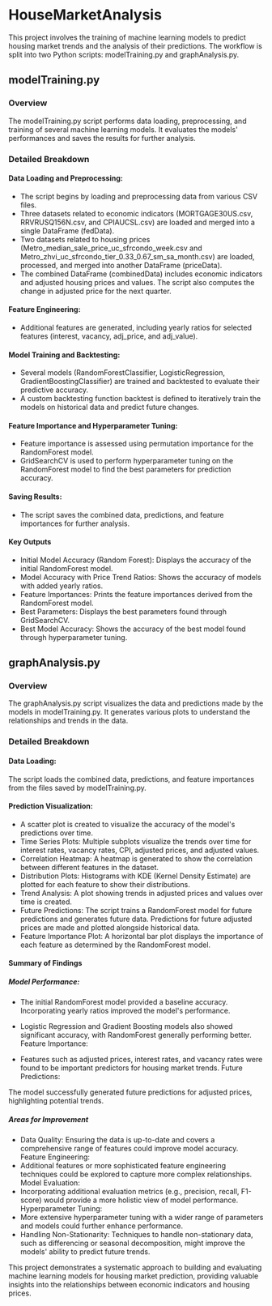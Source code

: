 # HouseMarketAnalysis
This project involves the training of machine learning models to predict housing market trends and the analysis of their predictions. The workflow is split into two Python scripts: modelTraining.py and graphAnalysis.py.

## modelTraining.py
### Overview
The modelTraining.py script performs data loading, preprocessing, and training of several machine learning models. It evaluates the models' performances and saves the results for further analysis.

### Detailed Breakdown
#### Data Loading and Preprocessing:
* The script begins by loading and preprocessing data from various CSV files.
* Three datasets related to economic indicators (MORTGAGE30US.csv, RRVRUSQ156N.csv, and CPIAUCSL.csv) are loaded and merged into a single DataFrame (fedData).
* Two datasets related to housing prices (Metro_median_sale_price_uc_sfrcondo_week.csv and Metro_zhvi_uc_sfrcondo_tier_0.33_0.67_sm_sa_month.csv) are loaded, processed, and merged into another DataFrame (priceData).
* The combined DataFrame (combinedData) includes economic indicators and adjusted housing prices and values. The script also computes the change in adjusted price for the next quarter.
#### Feature Engineering:
* Additional features are generated, including yearly ratios for selected features (interest, vacancy, adj_price, and adj_value).

#### Model Training and Backtesting:
* Several models (RandomForestClassifier, LogisticRegression, GradientBoostingClassifier) are trained and backtested to evaluate their predictive accuracy.
* A custom backtesting function backtest is defined to iteratively train the models on historical data and predict future changes.

#### Feature Importance and Hyperparameter Tuning:

* Feature importance is assessed using permutation importance for the RandomForest model.
* GridSearchCV is used to perform hyperparameter tuning on the RandomForest model to find the best parameters for prediction accuracy.
#### Saving Results:

* The script saves the combined data, predictions, and feature importances for further analysis.
#### Key Outputs
* Initial Model Accuracy (Random Forest): Displays the accuracy of the initial RandomForest model.
* Model Accuracy with Price Trend Ratios: Shows the accuracy of models with added yearly ratios.
* Feature Importances: Prints the feature importances derived from the RandomForest model.
* Best Parameters: Displays the best parameters found through GridSearchCV.
* Best Model Accuracy: Shows the accuracy of the best model found through hyperparameter tuning.
## graphAnalysis.py
### Overview
The graphAnalysis.py script visualizes the data and predictions made by the models in modelTraining.py. It generates various plots to understand the relationships and trends in the data.

### Detailed Breakdown
#### Data Loading:

The script loads the combined data, predictions, and feature importances from the files saved by modelTraining.py.
#### Prediction Visualization:

* A scatter plot is created to visualize the accuracy of the model's predictions over time.
* Time Series Plots: Multiple subplots visualize the trends over time for interest rates, vacancy rates, CPI, adjusted prices, and adjusted values.
* Correlation Heatmap: A heatmap is generated to show the correlation between different features in the dataset.
* Distribution Plots: Histograms with KDE (Kernel Density Estimate) are plotted for each feature to show their distributions.
* Trend Analysis: A plot showing trends in adjusted prices and values over time is created.
* Future Predictions: The script trains a RandomForest model for future predictions and generates future data. Predictions for future adjusted prices are made and plotted alongside historical data.
* Feature Importance Plot: A horizontal bar plot displays the importance of each feature as determined by the RandomForest model.

#### Summary of Findings
##### Model Performance:

* The initial RandomForest model provided a baseline accuracy. Incorporating yearly ratios improved the model's performance.
* Logistic Regression and Gradient Boosting models also showed significant accuracy, with RandomForest generally performing better.
Feature Importance:

* Features such as adjusted prices, interest rates, and vacancy rates were found to be important predictors for housing market trends.
Future Predictions:

The model successfully generated future predictions for adjusted prices, highlighting potential trends.

##### Areas for Improvement
* Data Quality: Ensuring the data is up-to-date and covers a comprehensive range of features could improve model accuracy.
Feature Engineering:
* Additional features or more sophisticated feature engineering techniques could be explored to capture more complex relationships.
Model Evaluation:
* Incorporating additional evaluation metrics (e.g., precision, recall, F1-score) would provide a more holistic view of model performance.
Hyperparameter Tuning:
* More extensive hyperparameter tuning with a wider range of parameters and models could further enhance performance.
* Handling Non-Stationarity: Techniques to handle non-stationary data, such as differencing or seasonal decomposition, might improve the models' ability to predict future trends.


This project demonstrates a systematic approach to building and evaluating machine learning models for housing market prediction, providing valuable insights into the relationships between economic indicators and housing prices.

